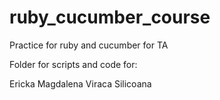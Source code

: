 # ruby_cucumber_course

Practice for ruby and cucumber for TA

Folder for scripts and code for:

Ericka Magdalena Viraca Silicoana